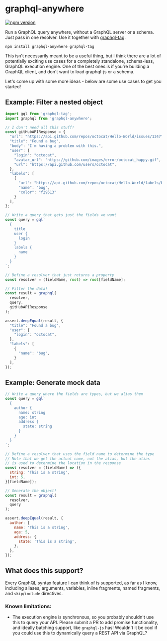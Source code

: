 # graphql-anywhere

[![npm version](https://badge.fury.io/js/graphql-anywhere.svg)](https://badge.fury.io/js/graphql-anywhere)

Run a GraphQL query anywhere, without a GraphQL server or a schema. Just pass in one resolver. Use it together with [graphql-tag](https://github.com/apollostack/graphql-tag).

```
npm install graphql-anywhere graphql-tag
```

This isn't necessarily meant to be a useful thing, but I think there are a lot of potentially exciting use cases for a completely standalone, schema-less, GraphQL execution engine. One of the best ones is if you're building a GraphQL client, and don't want to load graphql-js or a schema.

Let's come up with some more ideas - below are some use cases to get you started!

## Example: Filter a nested object

```js
import gql from 'graphql-tag';
import graphql from 'graphql-anywhere';

// I don't need all this stuff!
const gitHubAPIResponse = {
  "url": "https://api.github.com/repos/octocat/Hello-World/issues/1347",
  "title": "Found a bug",
  "body": "I'm having a problem with this.",
  "user": {
    "login": "octocat",
    "avatar_url": "https://github.com/images/error/octocat_happy.gif",
    "url": "https://api.github.com/users/octocat",
  },
  "labels": [
    {
      "url": "https://api.github.com/repos/octocat/Hello-World/labels/bug",
      "name": "bug",
      "color": "f29513"
    }
  ],
};

// Write a query that gets just the fields we want
const query = gql`
  {
    title
    user {
      login
    }
    labels {
      name
    }
  }
`;

// Define a resolver that just returns a property
const resolver = (fieldName, root) => root[fieldName];

// Filter the data!
const result = graphql(
  resolver,
  query,
  gitHubAPIResponse
);

assert.deepEqual(result, {
  "title": "Found a bug",
  "user": {
    "login": "octocat",
  },
  "labels": [
    {
      "name": "bug",
    }
  ],
});
```

## Example: Generate mock data

```js
// Write a query where the fields are types, but we alias them
const query = gql`
  {
    author {
      name: string
      age: int
      address {
        state: string
      }
    }
  }
`;

// Define a resolver that uses the field name to determine the type
// Note that we get the actual name, not the alias, but the alias
// is used to determine the location in the response
const resolver = (fieldName) => ({
  string: 'This is a string',
  int: 5,
}[fieldName]);

// Generate the object!
const result = graphql(
  resolver,
  query
);

assert.deepEqual(result, {
  author: {
    name: 'This is a string',
    age: 5,
    address: {
      state: 'This is a string',
    },
  },
});
```

## What does this support?

Every GraphQL syntax feature I can think of is supported, as far as I know, including aliases, arguments, variables, inline fragments, named fragments, and `skip`/`include` directives.

### Known limitations:

- The execution engine is synchronous, so you probably shouldn't use this to query your API. Please submit a PR to add promise functionality, and ideally batching support, like `graphql-js` has! Wouldn't it be cool if you could use this to dynamically query a REST API via GraphQL?
